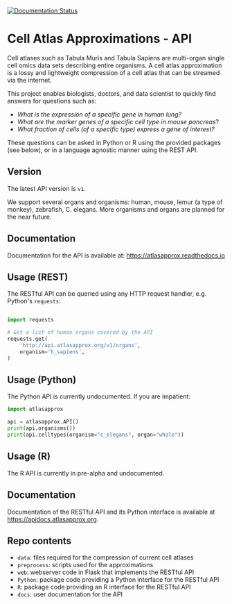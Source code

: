 [![Documentation Status](https://readthedocs.org/projects/atlasapprox/badge/?version=latest)](https://apidocs.atlasapprox.org/en/latest/?badge=latest)

Cell Atlas Approximations - API
===============================
Cell atlases such as Tabula Muris and Tabula Sapiens are multi-organ single cell omics data sets describing entire organisms. A cell atlas approximation is a lossy and lightweight compression of a cell atlas that can be streamed via the internet.

This project enables biologists, doctors, and data scientist to quickly find answers for questions such as:

- *What is the expression of a specific gene in human lung?*
- *What are the marker genes of a specific cell type in mouse pancreas*?
- *What fraction of cells (of a specific type) express a gene of interest?*

These questions can be asked in Python or R using the provided packages (see below), or in a language agnostic manner using the REST API.

Version
-------
The latest API version is `v1`.

We support several organs and organisms: human, mouse, lemur (a type of monkey), zebrafish, C. elegans. More organisms and organs are planned for the near future.

Documentation
-------------
Documentation for the API is available at: https://atlasapprox.readthedocs.io

Usage (REST)
------------
The RESTful API can be queried using any HTTP request handler, e.g. Python's `requests`:
```python

import requests

# Get a list of human organs covered by the API
requests.get(
    'http://api.atlasapprox.org/v1/organs',
    organism='h_sapiens',
)
```

Usage (Python)
--------------
The Python API is currently undocumented. If you are impatient:

```python
import atlasapprox

api = atlasapprox.API()
print(api.organisms())
print(api.celltypes(organism="c_elegans", organ="whole"))
```


Usage (R)
--------------
The R API is currently in pre-alpha and undocumented.


Documentation
-------------
Documentation of the RESTful API and its Python interface is available at https://apidocs.atlasapprox.org.


Repo contents
-------------
- `data`: files required for the compression of current cell atlases
- `preprocess`: scripts used for the approximations
- `web`: webserver code in Flask that implements the RESTful API
- `Python`: package code providing a Python interface for the RESTful API
- `R`: package code providing an R interface for the RESTful API
- `docs`: user documentation for the API
